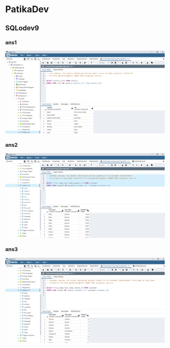 ﻿# PatikaDev

## SQLodev9

### ans1
![ans1](1.png)


### ans2
![ans2](2.png)

### ans3
![ans3](3.png)




